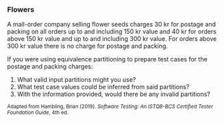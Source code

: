 ### Flowers
A mail-order company selling flower seeds charges 30 kr for postage and packing on all orders up to and including 150 kr value and 40 kr for orders above 150 kr value and up to and including 300 kr value. For orders above 300 kr value there is no charge for postage and packing.

If you were using equivalence partitioning to prepare test cases for the postage and packing charges:
1. What valid input partitions might you use?
2. What test case values could be inferred from said partitions?
3. With the information provided, would there be any invalid partitions?

<sub>Adapted from Hambling, Brian (2019). *Software Testing: An ISTQB-BCS Certified Tester Foundation Guide*, 4th ed.</sub>
